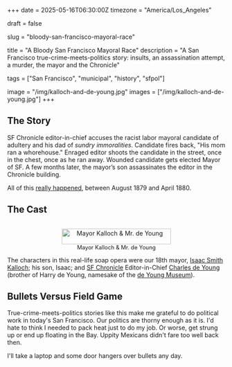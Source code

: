 +++
date = 2025-05-16T06:30:00Z
timezone = "America/Los_Angeles"

draft = false

slug = "bloody-san-francisco-mayoral-race"

title = "A Bloody San Francisco Mayoral Race"
description = "A San Francisco true-crime-meets-politics story: insults, an assassination attempt, a murder, the mayor and the Chronicle"

tags = ["San Francisco", "municipal", "history", "sfpol"]

image = "/img/kalloch-and-de-young.jpg"
images = ["/img/kalloch-and-de-young.jpg"]
+++
## The Story
SF Chronicle editor-in-chief accuses the racist labor mayoral candidate of adultery and his dad of *sundry immoralities*. Candidate fires back, "His mom ran a whorehouse." Enraged editor shoots the candidate in the street, once in the chest, once as he ran away. Wounded candidate gets elected Mayor of SF. A few months later, the mayor’s son assassinates the editor in the Chronicle building.

All of this [really happened](
https://www.nytimes.com/1880/04/24/archives/charles-de-young-killed-mayor-kallochs-son-murders-him-in-his.html?unlocked_article_code=1.Hk8.7V44.fZJXm-zUktMA&smid=url-share), between August 1879 and April 1880.

## The Cast

<div style="display: flex; justify-content: center;">
<figure style="width: 50%; text-align: center;">
<img src="/img/kalloch-and-de-young.jpg" alt="Mayor Kalloch & Mr. de Young" style="width: 100%; height: auto; display: block;" loading="lazy">
<figcaption style="font-size: 0.8rem;">Mayor Kalloch & Mr. de Young</figcaption>
</figure>
</div>

The characters in this real-life soap opera were our 18th mayor, [Isaac Smith Kalloch](https://en.m.wikipedia.org/wiki/Isaac_Smith_Kalloch); his son, Isaac; and [SF Chronicle](https://www.sfchronicle.com/) Editor-in-Chief [Charles de Young](https://en.m.wikipedia.org/wiki/Charles_de_Young) (brother of Harry de Young, namesake of the [de Young Museum](https://www.famsf.org/visit/de-young)).

## Bullets Versus Field Game

True-crime-meets-politics stories like this make me grateful to do political work in today's San Francisco. Our politics are thorny enough as it is. I'd hate to think I needed to pack heat just to do my job. Or worse, get strung up or end up floating in the Bay. Uppity Mexicans didn't fare too well back then.

I'll take a laptop and some door hangers over bullets any day.
